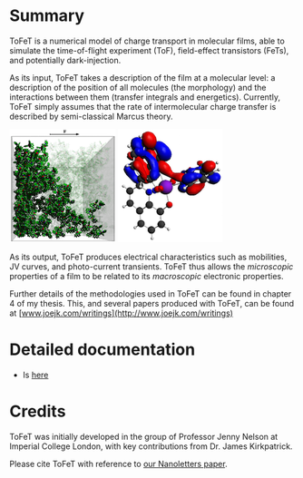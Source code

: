 Summary
====================================================================================================
ToFeT is a numerical model of charge transport in molecular films, able to
simulate the time-of-flight experiment (ToF), field-effect transistors (FeTs), and 
potentially dark-injection.

As its input, ToFeT takes a description of the film at a molecular level: a
description of the position of all molecules (the morphology) and the
interactions between them (transfer integrals and energetics).  Currently,
ToFeT simply assumes that the rate of intermolecular charge transfer is
described by semi-classical Marcus theory.

![Morphological simulations](docs/_images/AlQ3_morphology.png)
![Quantum calculations](docs/_images/AlQ3_molecular_orbitals.png)

As its output, ToFeT produces electrical characteristics such as mobilities, JV
curves, and photo-current transients.  ToFeT thus allows the *microscopic*
properties of a film to be related to its *macroscopic* electronic properties.

Further details of the methodologies used in ToFeT can be found in chapter 4 of
my thesis. This, and several papers produced with ToFeT, can be found at 
[www.joejk.com/writings](http://www.joejk.com/writings)

Detailed documentation 
====================================================================================================
* Is [here](https://htmlpreview.github.io/?https://raw.githubusercontent.com/joejk2/tofet/master/docs/index.html)

Credits
====================================================================================================
ToFeT was initially developed in the group of Professor Jenny Nelson at
Imperial College London, with key contributions from Dr. James Kirkpatrick. 

Please cite ToFeT with reference to [our Nanoletters paper](http://docs.google.com/viewer?a=v&pid=sites&srcid=am9lamsuY29tfGpvZS1rd2lhdGtvd3NraXxneDo1NjU1MDVjYjdhNmY5Njlh).
